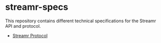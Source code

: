 # streamr-specs
This repository contains different technical specifications for the Streamr API and protocol.

- [Streamr Protocol](https://github.com/streamr-dev/streamr-specs/blob/master/PROTOCOL.md)
